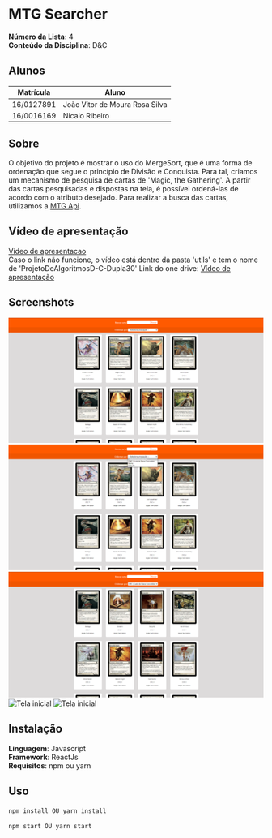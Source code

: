 # MTG Searcher

**Número da Lista**: 4<br>
**Conteúdo da Disciplina**: D&C<br>

## Alunos
|Matrícula | Aluno |
| -- | -- |
| 16/0127891 |  João Vitor de Moura Rosa Silva |
| 16/0016169  |  Nícalo Ribeiro |

## Sobre 
O objetivo do projeto é mostrar o uso do MergeSort, que é uma forma de ordenação que segue o princípio de Divisão e Conquista. Para tal, criamos um mecanismo de pesquisa de cartas de 'Magic, the Gathering'. A partir das cartas pesquisadas e dispostas na tela, é possível ordená-las de acordo com o atributo desejado. Para realizar a busca das cartas, utilizamos a [MTG Api](https://docs.magicthegathering.io/).

## Vídeo de apresentação
[Vídeo de apresentacao](utils/ProjetoDeAlgoritmosD-C-Dupla30.mp4)  
Caso o link não funcione, o vídeo está dentro da pasta 'utils' e tem o nome de 'ProjetoDeAlgoritmosD-C-Dupla30'
Link do one drive: [Vídeo de apresentação](https://unbbr-my.sharepoint.com/:v:/r/personal/160016169_aluno_unb_br/Documents/Grava%C3%A7%C3%B5es/Projeto%20de%20Algoritmos%20D-C%20-%20Dupla%2030-20220328_204920-Grava%C3%A7%C3%A3o%20de%20Reuni%C3%A3o.mp4?csf=1&web=1&e=qfp36x)
## Screenshots
![Tela inicial](utils/dc-1.png)
![Tela inicial](utils/dc-2.png)
![Tela inicial](utils/dc-3.png)
![Tela inicial](utils/dc-4.gif)
![Tela inicial](utils/dc-5.gif)



## Instalação 
**Linguagem**: Javascript<br>
**Framework**: ReactJs<br>
**Requisitos**: npm ou yarn

## Uso 
```
npm install OU yarn install
```

```
npm start OU yarn start
```




